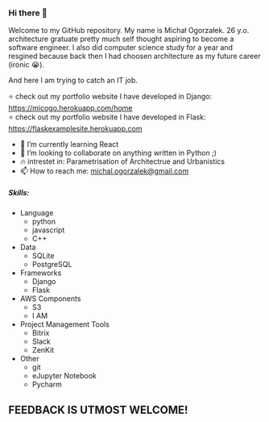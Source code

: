 ### Hi there 👋


Welcome to my GitHub repository. My name is Michał Ogorzałek. 26 y.o. architecture gratuate pretty much self thought aspiring to become a software engineer. 
I also did computer science study for a year and resgined because back then I had choosen architecture as my future career (ironic :sob:). 

And here I am trying to catch an IT job.

:star:  check out my portfolio website I have developed in Django: https://micogo.herokuapp.com/home  
:star:  check out my portfolio website I have developed in Flask: https://flaskexamplesite.herokuapp.com  


- 🌱 I’m currently learning React 
- 👯 I’m looking to collaborate on anything written in Python ;) 
- :fire: intrestet in: Parametrisation of Architectrue and Urbanistics 
- 📫 How to reach me: michal.ogorzalek@gmail.com 


##### Skills:
* Language
  * python
  * javascript 
  * C++ 
* Data 
  * SQLite 
  * PostgreSQL
* Frameworks
  * Django 
  * Flask 
* AWS Components
  * S3 
  * I AM
* Project Management Tools
  * Bitrix
  * Slack
  * ZenKit  
* Other
  * git
  * eJupyter Notebook
  * Pycharm



## FEEDBACK IS UTMOST WELCOME! 
<!--
**Himhith/Himhith** is a ✨ _special_ ✨ repository because its `README.md` (this file) appears on your GitHub profile.

Here are some ideas to get you started:

- 🔭 I’m currently working on ...
- 🌱 I’m currently learning ...
- 👯 I’m looking to collaborate on ...
- 🤔 I’m looking for help with ...
- 💬 Ask me about ...
- 📫 How to reach me: ...
- 😄 Pronouns: ...
- ⚡ Fun fact: ...
-->
